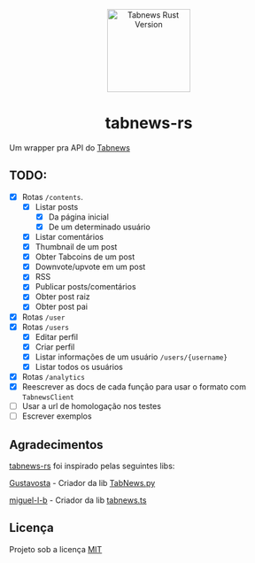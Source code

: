 <div align="center">
<img src="https://user-images.githubusercontent.com/94945604/209778095-4f7be4fa-df2f-4e4c-8fa1-043a5473cc8e.png" width="150px" alt="Tabnews Rust Version" />
<h1>tabnews-rs</h1>
</div>

Um wrapper pra API do [Tabnews](https://www.tabnews.com.br)

## TODO:

- [x] Rotas `/contents`.
  - [x] Listar posts
    - [x] Da página inicial
    - [x] De um determinado usuário
  - [x] Listar comentários
  - [x] Thumbnail de um post
  - [x] Obter Tabcoins de um post
  - [x] Downvote/upvote em um post
  - [x] RSS
  - [x] Publicar posts/comentários
  - [x] Obter post raiz
  - [x] Obter post pai
- [x] Rotas `/user`
- [x] Rotas `/users`
  - [x] Editar perfil
  - [x] Criar perfil
  - [x] Listar informações de um usuário `/users/{username}`
  - [x] Listar todos os usuários
- [x] Rotas `/analytics`
- [x] Reescrever as docs de cada função para usar o formato com `TabnewsClient`
- [ ] Usar a url de homologação nos testes
- [ ] Escrever exemplos

## Agradecimentos

[tabnews-rs](https://github.com/fadiinho/tabnews-rs) foi inspirado pelas seguintes libs:

[Gustavosta](https://github.com/Gustavosta) - Criador da lib [TabNews.py](https://github.com/Gustavosta/TabNews.py)

[miguel-l-b](https://github.com/miguel-l-b) - Criador da lib [tabnews.ts](https://github.com/miguel-l-b/tabnews.ts)

## Licença

Projeto sob a licença [MIT](https://github.com/fadiinho/tabnews-rs/tree/main/LICENSE)
